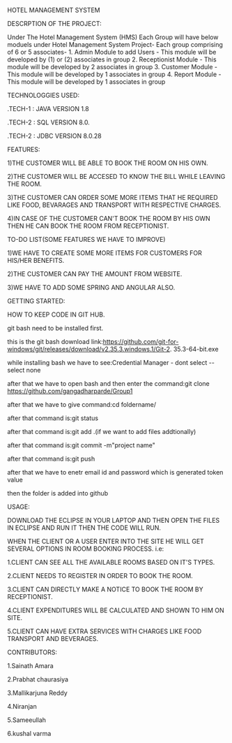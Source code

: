 HOTEL MANAGEMENT SYSTEM

DESCRPTION OF THE PROJECT:

Under The Hotel Management System (HMS) Each Group will have below moduels under Hotel Management System Project- Each group comprising of 6 or 5 associates- 1. Admin Module to add Users - This module will be developed by (1) or (2) associates in group 2. Receptionist Module - This module will be developed by 2 associates in group 3. Customer Module - This module will be developed by 1 associates in group 4. Report Module - This module will be developed by 1 associates in group

TECHNOLOGGIES USED:

.TECH-1 : JAVA VERSION 1.8

.TECH-2 : SQL VERSION 8.0.

.TECH-2 : JDBC VERSION 8.0.28

FEATURES:

1)THE CUSTOMER  WILL BE ABLE TO BOOK THE ROOM ON HIS OWN.

2)THE CUSTOMER WILL BE ACCESED TO  KNOW THE BILL WHILE LEAVING THE ROOM.

3)THE CUSTOMER CAN ORDER SOME MORE ITEMS THAT HE REQUIRED LIKE FOOD, BEVARAGES AND TRANSPORT WITH RESPECTIVE CHARGES.

4)IN CASE OF  THE CUSTOMER CAN'T BOOK THE ROOM BY HIS OWN THEN HE CAN BOOK THE ROOM FROM RECEPTIONIST.

TO-DO LIST(SOME FEATURES WE HAVE TO IMPROVE)

1)WE HAVE TO CREATE SOME MORE ITEMS FOR CUSTOMERS FOR HIS/HER BENEFITS.

2)THE CUSTOMER CAN PAY THE AMOUNT FROM WEBSITE.

3)WE HAVE TO ADD SOME SPRING AND ANGULAR ALSO.

GETTING STARTED:

HOW TO KEEP CODE IN GIT HUB.

git bash need to be installed first.

this is the git bash download link:https://github.com/git-for-windows/git/releases/download/v2.35.3.windows.1/Git-2.
35.3-64-bit.exe

while installing bash we have to see:Credential Manager - dont select -- select none

after that we have to open bash and then enter the command:git clone https://github.com/gangadharparde/Group1

after that we have to give command:cd foldername/

after that command is:git status

after that command is:git add .(if we want to add files addtionally)

after that command is:git commit -m"project name"

after that command is:git push

after that we have to enetr email id and password which is generated token value

then the folder is added into github


USAGE:

DOWNLOAD THE ECLIPSE IN YOUR LAPTOP AND THEN OPEN THE FILES IN ECLIPSE AND RUN IT THEN THE CODE WILL RUN.

WHEN THE CLIENT OR A USER ENTER INTO THE SITE HE WILL GET SEVERAL OPTIONS IN ROOM BOOKING PROCESS. i.e:

1.CLIENT CAN SEE ALL THE AVAILABLE ROOMS BASED ON IT'S TYPES.

2.CLIENT NEEDS TO REGISTER IN ORDER TO BOOK THE ROOM.

3.CLIENT CAN DIRECTLY MAKE A NOTICE TO BOOK THE ROOM BY RECEPTIONIST.

4.CLIENT EXPENDITURES WILL BE CALCULATED AND SHOWN TO HIM ON SITE.

5.CLIENT CAN HAVE EXTRA SERVICES WITH CHARGES LIKE FOOD TRANSPORT AND BEVERAGES.

CONTRIBUTORS:

1.Sainath Amara

2.Prabhat chaurasiya

3.Mallikarjuna Reddy

4.Niranjan

5.Sameeullah

6.kushal varma
